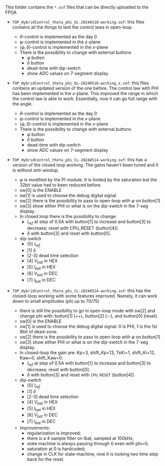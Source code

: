 This folder contains the `*.sof` files that can be directly uploaded to the FPGA

 - `TOP_HybridControl_theta_phi_OL-20240510-working.sof`: this files contains all the things to test the control laws in open-loop.
   - $\theta$-control is implemented as the day 0
   - $\varphi$-control is implemented in the $z$-plane
   - $(\varphi,\delta)$-control is implemented in the $x$-plane
   - There is the possibility to change with external buttons
     - $\varphi$ button
     - $\delta$ button
     - dead-time with dip-switch
     - show ADC values on 7-segment display

 - `TOP_HybridControl_theta_phi_OL-20240510-working_x.sof`: this files contains an updated version of the one before. The control law with PHI has been implemented in the $x$-plane. This improved the range in which the control law is able to work. Essentially, now it can go full range with the angle.
   - $\theta$-control is implemented as the day 0
   - $\varphi$-control is implemented in the $x$-plane
   - $(\varphi,\delta)$-control is implemented in the $x$-plane
   - There is the possibility to change with external buttons
     - $\varphi$ button
     - $\delta$ button
     - dead-time with dip-switch
     - show ADC values on 7-segment display
 - `TOP_HybridControl_theta_phi_CL-20240514-working.sof`: this has a version of the closed loop working. The gains haven't been tuned and it is without anti-windup.
   - $\varphi$ is modified by the PI module. It is limited by the saturation but the 32bit value had to been reduced before.
   - sw[0] is the ENABLE
   - sw[1] is used to choose the debug digital signal
   - sw[2] there is the possibility to pass to open-loop with $\varphi$ on button[1]
   - sw[3] show either PHI or what is on the dip-switch in the 7-seg display.
   - In closed loop there is the possibility to change:
     - $I_{ref}$ at step of 0.5A with button[1] to increase and button[3] to decrease; reset with CPU_RESET (button[4]).
     - $\delta$ with button[3] and reset with button[0].
   - dip-switch
     - [0] $I_{ref}$
     - [1] $\delta$
     - [2-3] dead time selection 
     - [4] $V_{bat}$ in HEX
     - [5] $I_{bat}$ in HEX
     - [6] $V_{bat}$ in DEC
     - [7] $I_{bat}$ in DEC
 - `TOP_HybridControl_theta_phi_CL-20240524-working.sof`: this has the closed-loop working with some features improved. Namely, it can work down to small amplitudes (phi up to 70/75)
   - there is still the possibility to go in open-loop mode with sw[2] and change phi with: button[1] (++), button[2] (--), and button[0] (reset).
   - sw[0] is the ENABLE
   - sw[1] is used to choose the debug digital signal: 0 is PHI, 1 is the 1st 8bit of dead-zone.
   - sw[2] there is the possibility to pass to open-loop with $\varphi$ on button[1]
   - sw[3] show either PHI or what is on the dip-switch in the 7-seg display.
   - In closed-loop the gain are: Kp=3, shift_Kp=13, TsKi=1, shift_Ki=12, Kaw=0, shift_Kaw=0.
     - $I_{ref}$ at step of 0.5A with button[1] to increase and button[3] to decrease; reset with button[0].
     - $\delta$ with button[3] and reset with `CPU_RESET` (button[4]).
   - dip-switch
     - [0] $I_{ref}$
     - [1] $\delta$
     - [2-3] dead time selection 
     - [4] $V_{bat}$ in HEX
     - [5] $I_{bat}$ in HEX
     - [6] $V_{bat}$ in DEC
     - [7] $I_{bat}$ in DEC
   - Improvements:
     - regularization is improved;
     - there is a 4 sample filter on Ibat, sampled at 100kHz;
     - state machine is always passing through 0 even with phi=0;
     - saturation at 0 is hardcoded;
     - change in CLK for state-machine, now it is looking two time step back for the reset.
